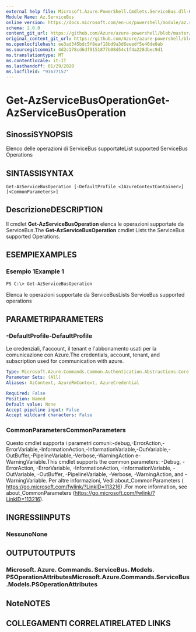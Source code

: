 ```yaml
---
external help file: Microsoft.Azure.PowerShell.Cmdlets.ServiceBus.dll-Help.xml
Module Name: Az.ServiceBus
online version: https://docs.microsoft.com/en-us/powershell/module/az.servicebus/get-azservicebusoperation
schema: 2.0.0
content_git_url: https://github.com/Azure/azure-powershell/blob/master/src/ServiceBus/ServiceBus/help/Get-AzServiceBusOperation.md
original_content_git_url: https://github.com/Azure/azure-powershell/blob/master/src/ServiceBus/ServiceBus/help/Get-AzServiceBusOperation.md
ms.openlocfilehash: ee3ad345bdc5f8eaf18bd9a3d6eeedf5e46de0ab
ms.sourcegitcommit: 4d2c178cd6df9151877b08d54c1f4a228dbec9d1
ms.translationtype: MT
ms.contentlocale: it-IT
ms.lasthandoff: 01/29/2020
ms.locfileid: "93677157"
---
```

# <span data-ttu-id="c35e1-101">Get-AzServiceBusOperation</span><span class="sxs-lookup"><span data-stu-id="c35e1-101">Get-AzServiceBusOperation</span></span>

## <span data-ttu-id="c35e1-102">Sinossi</span><span class="sxs-lookup"><span data-stu-id="c35e1-102">SYNOPSIS</span></span>
<span data-ttu-id="c35e1-103">Elenco delle operazioni di ServiceBus supportate</span><span class="sxs-lookup"><span data-stu-id="c35e1-103">List supported ServiceBus Operations</span></span>

## <span data-ttu-id="c35e1-104">SINTASSI</span><span class="sxs-lookup"><span data-stu-id="c35e1-104">SYNTAX</span></span>

```
Get-AzServiceBusOperation [-DefaultProfile <IAzureContextContainer>] [<CommonParameters>]
```

## <span data-ttu-id="c35e1-105">Descrizione</span><span class="sxs-lookup"><span data-stu-id="c35e1-105">DESCRIPTION</span></span>
<span data-ttu-id="c35e1-106">Il cmdlet **Get-AzServiceBusOperation** elenca le operazioni supportate da ServiceBus.</span><span class="sxs-lookup"><span data-stu-id="c35e1-106">The **Get-AzServiceBusOperation** cmdlet Lists the ServiceBus supported Operations.</span></span>

## <span data-ttu-id="c35e1-107">ESEMPI</span><span class="sxs-lookup"><span data-stu-id="c35e1-107">EXAMPLES</span></span>

### <span data-ttu-id="c35e1-108">Esempio 1</span><span class="sxs-lookup"><span data-stu-id="c35e1-108">Example 1</span></span>
```
PS C:\> Get-AzServiceBusOperation
```

<span data-ttu-id="c35e1-109">Elenca le operazioni supportate da ServiceBus</span><span class="sxs-lookup"><span data-stu-id="c35e1-109">Lists ServiceBus supported operations</span></span>

## <span data-ttu-id="c35e1-110">PARAMETRI</span><span class="sxs-lookup"><span data-stu-id="c35e1-110">PARAMETERS</span></span>

### <span data-ttu-id="c35e1-111">-DefaultProfile</span><span class="sxs-lookup"><span data-stu-id="c35e1-111">-DefaultProfile</span></span>
<span data-ttu-id="c35e1-112">Le credenziali, l'account, il tenant e l'abbonamento usati per la comunicazione con Azure.</span><span class="sxs-lookup"><span data-stu-id="c35e1-112">The credentials, account, tenant, and subscription used for communication with azure.</span></span>

```yaml
Type: Microsoft.Azure.Commands.Common.Authentication.Abstractions.Core.IAzureContextContainer
Parameter Sets: (All)
Aliases: AzContext, AzureRmContext, AzureCredential

Required: False
Position: Named
Default value: None
Accept pipeline input: False
Accept wildcard characters: False
```

### <span data-ttu-id="c35e1-113">CommonParameters</span><span class="sxs-lookup"><span data-stu-id="c35e1-113">CommonParameters</span></span>
<span data-ttu-id="c35e1-114">Questo cmdlet supporta i parametri comuni:-debug,-ErrorAction,-ErrorVariable,-InformationAction,-InformationVariable,-OutVariable,-OutBuffer,-PipelineVariable,-Verbose,-WarningAction e-WarningVariable.</span><span class="sxs-lookup"><span data-stu-id="c35e1-114">This cmdlet supports the common parameters: -Debug, -ErrorAction, -ErrorVariable, -InformationAction, -InformationVariable, -OutVariable, -OutBuffer, -PipelineVariable, -Verbose, -WarningAction, and -WarningVariable.</span></span> <span data-ttu-id="c35e1-115">Per altre informazioni, Vedi about_CommonParameters ( https://go.microsoft.com/fwlink/?LinkID=113216) .</span><span class="sxs-lookup"><span data-stu-id="c35e1-115">For more information, see about_CommonParameters (https://go.microsoft.com/fwlink/?LinkID=113216).</span></span>

## <span data-ttu-id="c35e1-116">INGRESSI</span><span class="sxs-lookup"><span data-stu-id="c35e1-116">INPUTS</span></span>

### <span data-ttu-id="c35e1-117">Nessuno</span><span class="sxs-lookup"><span data-stu-id="c35e1-117">None</span></span>

## <span data-ttu-id="c35e1-118">OUTPUT</span><span class="sxs-lookup"><span data-stu-id="c35e1-118">OUTPUTS</span></span>

### <span data-ttu-id="c35e1-119">Microsoft. Azure. Commands. ServiceBus. Models. PSOperationAttributes</span><span class="sxs-lookup"><span data-stu-id="c35e1-119">Microsoft.Azure.Commands.ServiceBus.Models.PSOperationAttributes</span></span>

## <span data-ttu-id="c35e1-120">Note</span><span class="sxs-lookup"><span data-stu-id="c35e1-120">NOTES</span></span>

## <span data-ttu-id="c35e1-121">COLLEGAMENTI CORRELATI</span><span class="sxs-lookup"><span data-stu-id="c35e1-121">RELATED LINKS</span></span>
